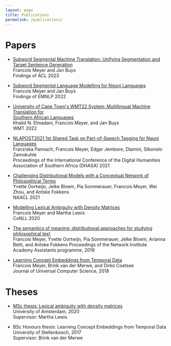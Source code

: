```yaml
---
layout: page
title: Publications
permalink: /publications/
---
```


<h1>Papers</h1>

* 	[Subword Segmental Machine Translation: Unifying Segmentation and Target Sentence Generation](https://arxiv.org/pdf/2305.07005.pdf)\
	Francois Meyer and Jan Buys\
	Findings of ACL 2023

* 	[Subword Segmental Language Modelling for Nguni Languages](https://arxiv.org/pdf/2210.06525.pdf)\
	Francois Meyer and Jan Buys\
	Findings of EMNLP 2022

* 	[University of Cape Town's WMT22 System: Multilingual Machine Translation for\
 Southern African Languages](https://arxiv.org/pdf/2210.11757.pdf) \
	Khalid N. Elmadani, Francois Meyer, and Jan Buys\
	WMT 2022

* 	[NLAPOST2021 1st Shared Task on Part-of-Speech Tagging for Nguni Languages](https://upjournals.up.ac.za/index.php/dhasa/article/view/3865/3565)\
	Franziska Pannach, Francois Meyer, Edgar Jembere, Dlamini, Sibonelo Zamokuhle\
	Proceedings of the International Conference of the Digital Humanities Association of Southern Africa (DHASA) 2021

* 	[Challenging Distributional Models with a Conceptual Network of Philosophical Terms](https://aclanthology.org/2021.naacl-main.199.pdf)\
	Yvette Oortwijn, Jelke Bloem, Pia Sommerauer, Francois Meyer, Wei Zhou, and Antske Fokkens\
	NAACL 2021

* 	[Modelling Lexical Ambiguity with Density Matrices](https://www.aclweb.org/anthology/2020.conll-1.21.pdf)\
	Francois Meyer and Martha Lewis\
	CoNLL 2020

* 	[The semantics of meaning: distributional approaches for studying philosophical text](https://zenodo.org/record/4003511#.YrHCE9JByV4)\
	Francois Meyer, Yvette Oortwijn, Pia Sommerauer, Jelke Bloem, Arianna Betti, and Antske Fokkens
	Proceedings of the Network Institute Academy Assistants programme, 2019
	
*	[Learning Concept Embeddings from Temporal Data](http://www.jucs.org/jucs_24_10/learning_concept_embeddings_from/jucs_24_10_1378_1402_meyer.pdf)\
	Francois Meyer, Brink van der Merwe, and Dirko Coetsee\
	Journal of Universal Computer Science, 2018

<h1>Theses</h1>

*	[MSc thesis: Lexical ambiguity with density matrices](https://scripties.uba.uva.nl/search?id=715289;setlang=en)\
	University of Amsterdam, 2020\
	Supervisor: Martha Lewis

*	BSc Honours thesis: Learning Concept Embeddings from Temporal Data\
	University of Stellenbosch, 2017\
	Supervisor: Brink van der Merwe


